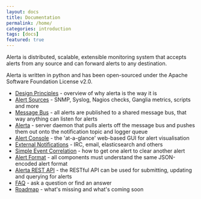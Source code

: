 ```yaml
---
layout: docs
title: Documentation
permalink: /home/
categories: introduction
tags: [docs]
featured: true
---
```


Alerta is distributed, scalable, extensible monitoring system that accepts alerts from any source and can forward alerts to any destination.

Alerta is written in python and has been open-sourced under the Apache Software Foundation License v2.0.

* [Design Principles](/docs/principles) - overview of why alerta is the way it is
* [Alert Sources](/docs/integrations/) - SNMP, Syslog, Nagios checks, Ganglia metrics, scripts and more
* [Message Bus](/docs/mq/) - all alerts are published to a shared message bus, that way anything can listen for alerts
* [Alerta](wiki/Alerta-Server) - server daemon that pulls alerts off the message bus and pushes them out onto the notification topic and logger queue
* [Alert Console](/docs/console-v2/) - the 'at-a-glance' web-based GUI for alert visualisation
* [External Notifications](/docs/notifications/) - IRC, email, elasticsearch and others
* [Simple Event Correlation](/docs/correlation/) - how to get one alert to clear another alert
* [Alert Format](/docs/specification/) - all components must understand the same JSON-encoded alert format
* [Alerta REST API](/docs/rest-api/) - the RESTful API can be used for submitting, updating and querying for alerts
* [FAQ](/docs/faq/) - ask a question or find an answer
* [Roadmap](/docs/roadmap/) - what's missing and what's coming soon
